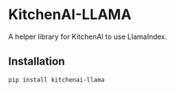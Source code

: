 # KitchenAI-LLAMA

A helper library for KitchenAI to use LlamaIndex.

## Installation

```bash
pip install kitchenai-llama
```
